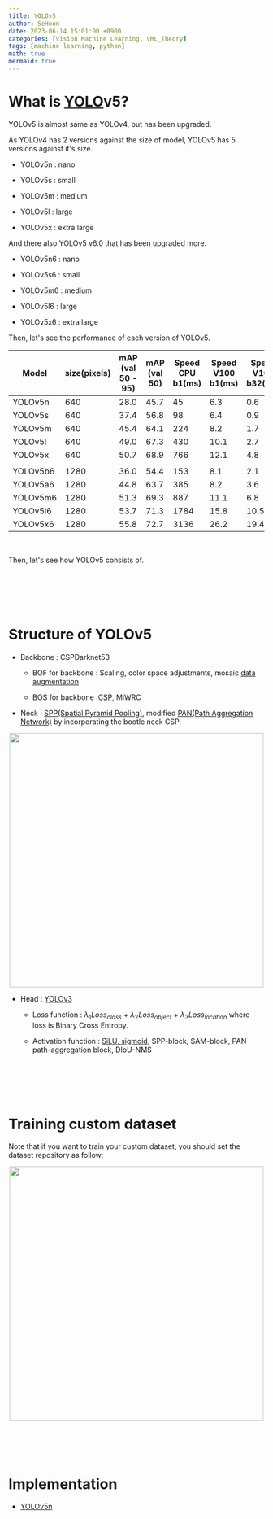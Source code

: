 ```yaml
---
title: YOLOv5
author: SeHoon
date: 2023-06-14 15:01:00 +0900
categories: [Vision Machine Learning, VML_Theory]
tags: [machine learning, python]
math: true
mermaid: true
---
```


# What is [YOLO](https://csh970605.github.io/posts/YOLO/)v5?
YOLOv5 is almost same as YOLOv4, but has been upgraded.

As YOLOv4 has 2 versions against the size of model, YOLOv5 has 5 versions against it's size.

+ YOLOv5n : nano

+ YOLOv5s : small

+ YOLOv5m : medium

+ YOLOv5l : large

+ YOLOv5x : extra large

And there also YOLOv5 v6.0 that has been upgraded more.

+ YOLOv5n6 : nano

+ YOLOv5s6 : small

+ YOLOv5m6 : medium

+ YOLOv5l6 : large

+ YOLOv5x6 : extra large

Then, let's see the performance of each version of YOLOv5.

| Model | size(pixels) | mAP<br>(val 50 - 95) | mAP<br>(val 50) | Speed CPU b1(ms) | Speed V100 b1(ms) | Speed V100 b32(ms) | params(M) | FLOPs @640(B) |
|---|---|---|---|---|---|---|---|---|
| YOLOv5n | 640 | 28.0 | 45.7 | 45 | 6.3 | 0.6 | 1.9 | 4.5 |
| YOLOv5s | 640 | 37.4 | 56.8 | 98 | 6.4 | 0.9 | 7.2 | 16.5 |
| YOLOv5m | 640 | 45.4 | 64.1 | 224 | 8.2 | 1.7 | 21.2 | 49.0 |
| YOLOv5l | 640 | 49.0 | 67.3 | 430 | 10.1 | 2.7 | 46.5 | 109.1 |
| YOLOv5x | 640 | 50.7 | 68.9 | 766 | 12.1 | 4.8 | 86.7 | 205.7 |
| |
| YOLOv5b6 | 1280 | 36.0 | 54.4 | 153 | 8.1 | 2.1 | 3.2 | 4.6 |
| YOLOv5a6 | 1280 | 44.8 | 63.7 | 385 | 8.2 | 3.6 | 12.6 | 16.8 |
| YOLOv5m6 | 1280 | 51.3 | 69.3 | 887 | 11.1 | 6.8 | 35.7 | 50.0 |
| YOLOv5l6 | 1280 | 53.7 | 71.3 | 1784 | 15.8 | 10.5 | 76.8 | 111.4 |
| YOLOv5x6 | 1280 | 55.8 | 72.7 | 3136 | 26.2 | 19.4 | 140.7 | 209.8 |

<br>

Then, let's see how YOLOv5 consists of.

<br>
<br>
<br>
<br>

# Structure of YOLOv5

+ Backbone : CSPDarknet53
    
    + BOF for backbone : Scaling, color space adjustments, mosaic [data augmentation](https://csh970605.github.io/posts/Data_Augmentation/)

    + BOS for backbone :[CSP](https://csh970605.github.io/posts/CSP/), MiWRC

+ Neck : [SPP(Spatial Pyramid Pooling)](https://arxiv.org/abs/1406.4729), modified [PAN(Path Aggregation Network)](https://arxiv.org/abs/2105.00405) by incorporating the bootle neck CSP.

<center>
<img src="https://github.com/csh970605/csh970605.github.io/assets/28240052/6c6be8c7-bfc0-4a17-903c-0c606ed63d25" width=500>
</center>

+ Head : [YOLOv3](https://csh970605.github.io/posts/YOLOv3/)

    + Loss function : $\lambda_{1}Loss_{class}\ +\ \lambda_{2}Loss_{object}\ +\ \lambda_{3}Loss_{location}$ where loss is Binary Cross Entropy.

    + Activation function : [SiLU, sigmoid](https://csh970605.github.io/posts/Activation_Function/), SPP-block, SAM-block, PAN path-aggregation block, DIoU-NMS

<br>
<br>
<br>
<br>

# Training custom dataset

Note that if you want to train your custom dataset, you should set the dataset repository as follow:

<center>
<img src="https://github.com/csh970605/csh970605.github.io/assets/28240052/cda60ea6-d8fd-47d5-a4e0-f59d001ffb2e" width=500>
</center>
<br>
<br>
<br>
<br>


# Implementation

+ [YOLOv5n]()